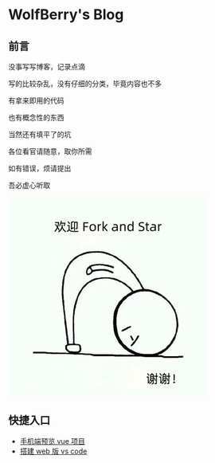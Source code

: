 # WolfBerry's Blog

## 前言

没事写写博客，记录点滴

写的比较杂乱，没有仔细的分类，毕竟内容也不多

有拿来即用的代码

也有概念性的东西

当然还有填平了的坑

各位看官请随意，取你所需

如有错误，烦请提出

吾必虚心听取

![Fork](https://github.com/Real102/resourceLibrary/raw/master/img/fork.png "Fork")

## 快捷入口

-   [手机端预览 vue 项目](./mobile/preview-on-mobile.md)
-   [搭建 web 版 vs code](./others/vscode-for-web.md)
